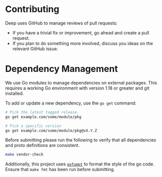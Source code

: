 # Contributing

Deep uses GitHub to manage reviews of pull requests:

- If you have a trivial fix or improvement, go ahead and create a pull request.
- If you plan to do something more involved, discuss you ideas on the relevant GitHub issue.

# Dependency Management

We use Go modules to manage dependencies on external packages. This requires a working Go environment with version 1.18
or greater and git installed.

To add or update a new dependency, use the `go get` command:

```bash
# Pick the latest tagged release.
go get example.com/some/module/pkg

# Pick a specific version
go get example.com/some/module/pkg@vX.Y.Z
```

Before submitting please run the following to verify that all dependencies and proto definitions are consistent.

```bash
make vendor-check
```

Additionally, this project uses [`gofumpt`](https://github.com/mvdan/gofumpt) to format the style of the go code. Ensure that `make fmt` has been run before
submitting.
